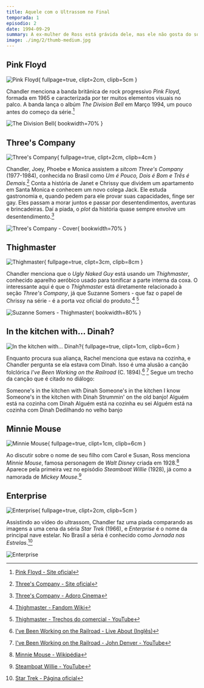 ```yaml
---
title: Aquele com o Ultrassom no Final
temporada: 1
episodio: 2
date: 1994-09-29
summary: A ex-mulher de Ross está grávida dele, mas ele não gosta do sobrenome que ela escolheu para o bebê.
image: ./img/2/thumb-medium.jpg
---
```


## Pink Floyd

![Pink Floyd](./img/2/pink-floyd.png){ fullpage=true, clipt=2cm, clipb=5cm }

<cena>
  <chandler
    original="- ...before Pink Floyd comes out."
    traducao="- ...antes do show do Pink Floyd."
    ></chandler>
</cena>

<!-- {"latex":[{"begin":{"tag":"col-1","width":0.5}}]} -->

Chandler menciona a banda britânica de rock progressivo *Pink Floyd*, formada
em 1965 e caracterizada por ter muitos elementos visuais no palco. A banda lança
o albúm *The Division Bell* em Março 1994, um pouco antes do começo da
série.[^pinkfloyd-site]

<!--{"latex":[{"end":{"tag":"col-1"}},{"begin":{"tag":"col-2","width":0.5}}]}-->

![The Division Bell](./img/2/the-division-bell.jpg){ bookwidth=70% }

<!--{"latex":[{"end":{"tag":"col-2"}}]}-->

[^pinkfloyd-site]: [Pink Floyd - Site oficial](https://www.pinkfloyd.com/)

## Three's Company

![Three's Company](./img/2/threes-company.png){ fullpage=true, clipt=2cm, clipb=4cm }

<cena no-breakable>
  <chandler
    original="- I think this is the episode of Three's Company where's there's some kind of misunderstanding."
    traducao="- Acho que este é o episódio de Three's Company onde há um mal-entendido."
  ></chandler>
  <phoebe
    original="- Then I've already seen this one."
    traducao="- Então, eu já vi."
  ></phoebe>
</cena>

<!-- {"latex":[{"begin":{"tag":"col-1","width":0.5}}]} -->

Chandler, Joey, Phoebe e Monica assistem a *sitcom* *Three's Company* (1977-1984),
conhecida no Brasil como *Um é Pouco, Dois é Bom e Três é Demais*.[^threes-company-site]
Conta a história de Janet e Chrissy que dividem um apartamento em Santa Monica e
conhecem um novo colega Jack. Ele estuda gastronomia e, quando pedem para ele provar
suas capacidades, finge ser gay. Eles passam a morar juntos e passar por desentendimentos, aventuras e brincadeiras. Daí a piada, o *plot* da história quase sempre envolve um
desentendimento.[^threes-company-adoro-cine]

<!--{"latex":[{"end":{"tag":"col-1"}},{"begin":{"tag":"col-2","width":0.5}}]}-->

![Three's Company - Cover](./img/2/threes-company-cover.jpg){ bookwidth=70% }

<!--{"latex":[{"end":{"tag":"col-2"}}]}-->

[^threes-company-site]: [Three's Company - Site oficial](http://www.threescompany.com/)
[^threes-company-adoro-cine]: [Three's Company - Adoro Cinema](http://www.adorocinema.com/series/serie-387/foto-detalhada/?cmediafile=21161912)

## Thighmaster

![Thighmaster](./img/2/thighmaster.png){ fullpage=true, clipt=3cm, clipb=8cm }

<cena>
  <chandler
    original="- Ugly Naked Guy got a Thighmaster."
    traducao="- Peladão feio fazendo exercício!"
  ></chandler>
</cena>

<!-- {"latex":[{"begin":{"tag":"col-1","width":0.5}}]} -->

Chandler menciona que o *Ugly Naked Guy* está usando um *Thighmaster*, conhecido
aparelho aeróbico usado para tonificar a parte interna da coxa. O interessante
aqui é que o *Thighmaster* está diretamente relacionado à seção *Three's Company*,
já que Suzanne Somers - que faz o papel de Chrissy na série - é a porta voz
oficial do produto.[^thighmaster-fandom] [^thighmaster-yt]

<!--{"latex":[{"end":{"tag":"col-1"}},{"begin":{"tag":"col-2","width":0.45}}]}-->

![Suzanne Somers - Thighmaster](./img/2/suzanne-somers-thighmaster.jpg){ bookwidth=80% }

<!--{"latex":[{"end":{"tag":"col-2"}}]}-->

[^thighmaster-fandom]: [Thighmaster - Fandom Wiki](https://threescompany.fandom.com/wiki/Suzanne_Somers#Spokeswoman_for_Thighmaster)
[^thighmaster-yt]: [Thighmaster - Trechos do comercial - YouTube](https://www.youtube.com/watch?v=2yVeef8AnYI)

## In the kitchen with... Dinah?

![In the kitchen with... Dinah?](./img/2/kitchen-with-dinah.png){ fullpage=true, clipt=1cm, clipb=6cm }

<cena>
  <rachel
    original="- I know I had it when I was in the kitchen with..."
    traducao="- Sei que estava com ela na cozinha com..."
  ></rachel>
  <chandler
    original="- Dinah?"
    traducao="- Dinah?"
  ></chandler>
</cena>

Enquanto procura sua aliança, Rachel menciona que estava na cozinha, e Chandler
pergunta se ela estava com Dinah. Isso é uma alusão a canção folclórica
*I've Been Working on the Railroad* (C. 1894).[^dinah-song] [^dinah-yt]
Segue um trecho da canção que é citado no diálogo:

<musica>
  <letra slot="original">
    Someone's in the kitchen with Dinah
    Someone's in the kitchen I know
    Someone's in the kitchen with Dinah
    Strummin' on the old banjo!
  </letra>
  <letra slot="traducao">
    Alguém está na cozinha com Dinah
    Alguém está na cozinha eu sei
    Alguém está na cozinha com Dinah
    Dedilhando no velho banjo
  </letra>
</musica>

[^dinah-song]: [I've Been Working on the Railroad - Live About (Inglês)](https://www.liveabout.com/ive-been-working-on-the-railroad-traditional-1322525)
[^dinah-yt]: [I've Been Working on the Railroad - John Denver - YouTube](https://www.youtube.com/watch?v=AAI6wjXEV6g)

## Minnie Mouse

![Minnie Mouse](./img/2/minnie-mouse.png){ fullpage=true, clipt=1cm, clipb=6cm }

<cena>
  <carol-one
    original="- Minnie, if it's a girl."
    traducao="- Minnie, se for menina.">
  </carol-one>
  <ross
    original="- As in Mouse?"
    traducao="- Minnie Mouse?">
  </ross>
</cena>

Ao discutir sobre o nome de seu filho com Carol e Susan, Ross menciona *Minnie Mouse*,
famosa personagem de *Walt Disney* criada em 1928.[^minnie-wiki] Aparece pela
primeira vez no episódio *Steamboat Willie* (1928), já como a namorada de
*Mickey Mouse*.[^minnie-yt]

[^minnie-wiki]: [Minnie Mouse - Wikipédia](https://pt.wikipedia.org/wiki/Minnie_Mouse)
[^minnie-yt]: [Steamboat Willie - YouTube](https://www.youtube.com/watch?v=BBgghnQF6E4)

## Enterprise

![Enterprise](./img/2/enterprise.png){ fullpage=true, clipt=2cm, clipb=5cm }

<cena no-breakable>
  <joey
    original="- What are we supposed to be seeing here?"
    traducao="- O que deveríamos ver?"
  ></joey>
  <chandler
    original="- I don't know, but I think it's about to attack the Enterprise."
    traducao="- Não sei, mas acho que vai atacar a Enterprise."
  ></chandler>
</cena>

Assistindo ao vídeo do ultrassom, Chandler faz uma piada comparando as imagens
a uma cena da séria *Star Trek* (1966), e *Enterprise* é o nome da principal nave estelar.
No Brasil a séria é conhecido como *Jornada nas Estrelas*.[^enterprise-site]

![Enterprise](./img/2/enterprise-ship.jpg)

[^enterprise-site]: [Star Trek - Página oficial](https://intl.startrek.com/database_article/enterprise-nx-01)
